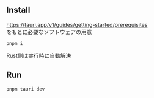 ## Install

https://tauri.app/v1/guides/getting-started/prerequisites  
をもとに必要なソフトウェアの用意

```
pnpm i
```

Rust側は実行時に自動解決

## Run

```
pnpm tauri dev
```
